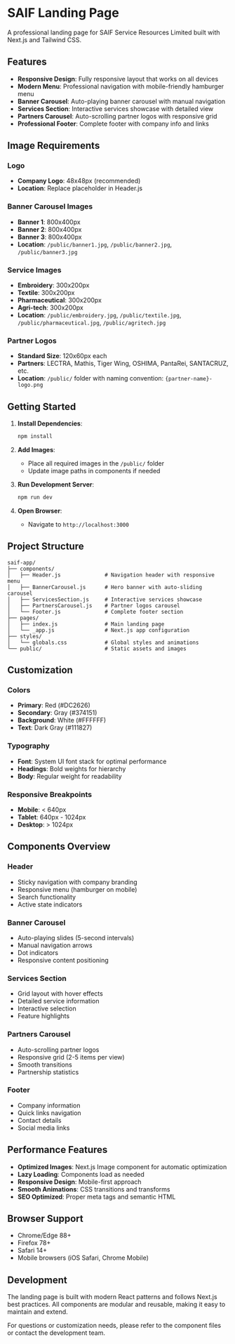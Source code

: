 # SAIF Landing Page

A professional landing page for SAIF Service Resources Limited built with Next.js and Tailwind CSS.

## Features

- **Responsive Design**: Fully responsive layout that works on all devices
- **Modern Menu**: Professional navigation with mobile-friendly hamburger menu
- **Banner Carousel**: Auto-playing banner carousel with manual navigation
- **Services Section**: Interactive services showcase with detailed view
- **Partners Carousel**: Auto-scrolling partner logos with responsive grid
- **Professional Footer**: Complete footer with company info and links

## Image Requirements

### Logo
- **Company Logo**: 48x48px (recommended)
- **Location**: Replace placeholder in Header.js

### Banner Carousel Images
- **Banner 1**: 800x400px
- **Banner 2**: 800x400px  
- **Banner 3**: 800x400px
- **Location**: `/public/banner1.jpg`, `/public/banner2.jpg`, `/public/banner3.jpg`

### Service Images
- **Embroidery**: 300x200px
- **Textile**: 300x200px
- **Pharmaceutical**: 300x200px
- **Agri-tech**: 300x200px
- **Location**: `/public/embroidery.jpg`, `/public/textile.jpg`, `/public/pharmaceutical.jpg`, `/public/agritech.jpg`

### Partner Logos
- **Standard Size**: 120x60px each
- **Partners**: LECTRA, Mathis, Tiger Wing, OSHIMA, PantaRei, SANTACRUZ, etc.
- **Location**: `/public/` folder with naming convention: `{partner-name}-logo.png`

## Getting Started

1. **Install Dependencies**:
   ```bash
   npm install
   ```

2. **Add Images**:
   - Place all required images in the `/public/` folder
   - Update image paths in components if needed

3. **Run Development Server**:
   ```bash
   npm run dev
   ```

4. **Open Browser**:
   - Navigate to `http://localhost:3000`

## Project Structure

```
saif-app/
├── components/
│   ├── Header.js              # Navigation header with responsive menu
│   ├── BannerCarousel.js      # Hero banner with auto-sliding carousel
│   ├── ServicesSection.js     # Interactive services showcase
│   ├── PartnersCarousel.js    # Partner logos carousel
│   └── Footer.js              # Complete footer section
├── pages/
│   ├── index.js               # Main landing page
│   └── _app.js                # Next.js app configuration
├── styles/
│   └── globals.css            # Global styles and animations
└── public/                    # Static assets and images
```

## Customization

### Colors
- **Primary**: Red (#DC2626)
- **Secondary**: Gray (#374151)
- **Background**: White (#FFFFFF)
- **Text**: Dark Gray (#111827)

### Typography
- **Font**: System UI font stack for optimal performance
- **Headings**: Bold weights for hierarchy
- **Body**: Regular weight for readability

### Responsive Breakpoints
- **Mobile**: < 640px
- **Tablet**: 640px - 1024px
- **Desktop**: > 1024px

## Components Overview

### Header
- Sticky navigation with company branding
- Responsive menu (hamburger on mobile)
- Search functionality
- Active state indicators

### Banner Carousel
- Auto-playing slides (5-second intervals)
- Manual navigation arrows
- Dot indicators
- Responsive content positioning

### Services Section
- Grid layout with hover effects
- Detailed service information
- Interactive selection
- Feature highlights

### Partners Carousel
- Auto-scrolling partner logos
- Responsive grid (2-5 items per view)
- Smooth transitions
- Partnership statistics

### Footer
- Company information
- Quick links navigation
- Contact details
- Social media links

## Performance Features

- **Optimized Images**: Next.js Image component for automatic optimization
- **Lazy Loading**: Components load as needed
- **Responsive Design**: Mobile-first approach
- **Smooth Animations**: CSS transitions and transforms
- **SEO Optimized**: Proper meta tags and semantic HTML

## Browser Support

- Chrome/Edge 88+
- Firefox 78+
- Safari 14+
- Mobile browsers (iOS Safari, Chrome Mobile)

## Development

The landing page is built with modern React patterns and follows Next.js best practices. All components are modular and reusable, making it easy to maintain and extend.

For questions or customization needs, please refer to the component files or contact the development team.
